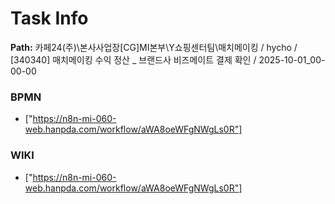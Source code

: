 # Task Info

**Path:** 카페24(주)\본사사업장\[CG]MI본부\Y쇼핑센터팀\매치메이킹 / hycho / [340340] 매치메이킹 수익 정산 _ 브랜드사 비즈메이트 결제 확인 / 2025-10-01_00-00-00

### BPMN
- ["https://n8n-mi-060-web.hanpda.com/workflow/aWA8oeWFgNWgLs0R"]

### WIKI
- ["https://n8n-mi-060-web.hanpda.com/workflow/aWA8oeWFgNWgLs0R"]

